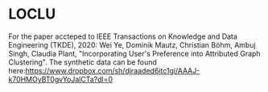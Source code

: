 # LOCLU
For the paper accteped to IEEE Transactions on Knowledge and Data Engineering (TKDE), 2020:
Wei Ye, Dominik Mautz, Christian Böhm, Ambuj Singh, Claudia Plant, "Incorporating User's Preference into Attributed Graph Clustering".
The synthetic data can be found here:https://www.dropbox.com/sh/djraaded6itc1gi/AAAJ-k70HMOyBT0gvYoJalCTa?dl=0
